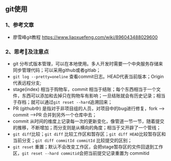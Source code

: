 ## git使用

### 1、参考文章

* 廖雪峰git教程 https://www.liaoxuefeng.com/wiki/896043488029600



### 2、思考🤔及注意点

* git 分布式版本管理，可以在本地使用。多人开发时需要一个中央服务存储来同步管理代码；可以采用github或者gitlab；
* `git log --pretty=oneline` 查看commit日志。HEAD代表当前版本；Origin代表远程分支;
* stage(index) 相当于购物车，commit 相当于结账；每个东西相当于一个文件，东西可以添加和去掉只在购物车有影响；一旦结账就会有历史记录；相当于存档；就可以通过`git reset --hard`追溯回来；
* PR (github中) 是指对于非项目组的人员，对项目中的bug进行修复，fork ——> commit ——>PR 合并到另外一个仓库中去；
* commit 从时间的维度上记录每一次的更新变化，像管道一节一节，随着提交的推移，不断增加；而分支则是从横向的角度；相当于又开辟了一个管线；
* `git diff`比较；`git diff` 比较工作区和暂存区；`git diff HEAD`比较暂存区和当前分支；`git diff commitId commitId` 比较提交的区别；
* `git reset` 重置；默认不会改变工作区，会把stage暂存区的文件回退到工作区，`git reset --hard commitid`会把当前提交记录重置为 commitid
